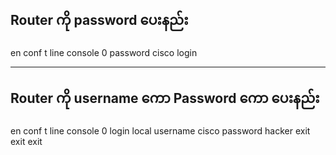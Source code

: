 ## Router ကို password ပေးနည်း

en
conf t
line console 0
password cisco
login

-----------------------------

## Router ကို username ကော Password ကော ပေးနည်း

en
conf t
line console 0
login local
username cisco password hacker
exit
exit
exit
